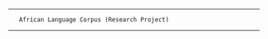 ---------------------------
                           
       African Language Corpus (Research Project)
---------------------------
